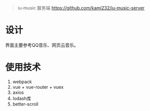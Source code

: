 > iu-music 服务端 https://github.com/kami232/iu-music-server

# 设计

界面主要参考QQ音乐、网页云音乐。

# 使用技术
1. webpack
2. vue + vue-router + vuex
3. axios
4. lodash库
5. better-scroll
